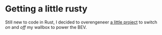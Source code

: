 # Getting a little rusty

Still new to code in Rust, I decided to overengeneer [a little project](https://github.com/hardcodes/wallboxsvc) to switch *on* and *off* my wallbox to power the BEV.